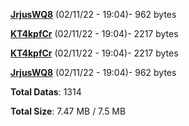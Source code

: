 [**JrjusWQ8**](/data/JrjusWQ8.txt) (02/11/22 - 19:04)- 962 bytes

[**KT4kpfCr**](/data/KT4kpfCr.txt) (02/11/22 - 19:04)- 2217 bytes

[**KT4kpfCr**](/data/KT4kpfCr.txt) (02/11/22 - 19:04)- 2217 bytes

[**JrjusWQ8**](/data/JrjusWQ8.txt) (02/11/22 - 19:04)- 962 bytes

**Total Datas**: 1314

**Total Size**: 7.47 MB / 7.5 MB